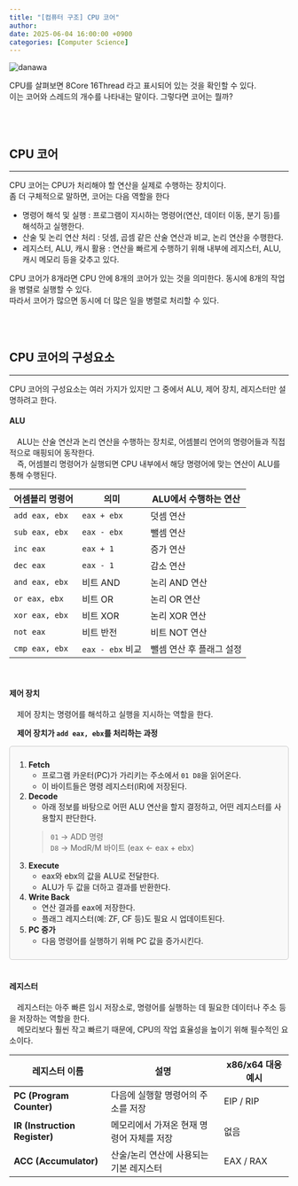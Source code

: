 ```yaml
---
title: "[컴퓨터 구조] CPU 코어"
author: 
date: 2025-06-04 16:00:00 +0900
categories: [Computer Science]
---
```

![danawa](https://img1.daumcdn.net/thumb/R1280x0/?scode=mtistory2&fname=https%3A%2F%2Fblog.kakaocdn.net%2Fdn%2FUP2Cn%2FbtsOolvQmrh%2FNmhCjqWuZZKVk2r5bbCFcK%2Fimg.png)

CPU를 살펴보면 8Core 16Thread 라고 표시되어 있는 것을 확인할 수 있다.<br>
이는 코어와 스레드의 개수를 나타내는 말이다. 그렇다면 코어는 뭘까?

<br>
<br>

## CPU 코어
---
CPU 코어는 CPU가 처리해야 할 연산을 실제로 수행하는 장치이다.<br>
좀 더 구체적으로 말하면, 코어는 다음 역할을 한다

* 명령어 해석 및 실행 : 프로그램이 지시하는 명령어(연산, 데이터 이동, 분기 등)를 해석하고 실행한다.
* 산술 및 논리 연산 처리 : 덧셈, 곱셈 같은 산술 연산과 비교, 논리 연산을 수행한다.
* 레지스터, ALU, 캐시 활용 : 연산을 빠르게 수행하기 위해 내부에 레지스터, ALU, 캐시 메모리 등을 갖추고 있다.

CPU 코어가 8개라면 CPU 안에 8개의 코어가 있는 것을 의미한다. 동시에 8개의 작업을 병렬로 실행할 수 있다.<br>
따라서 코어가 많으면 동시에 더 많은 일을 병렬로 처리할 수 있다.

<br>
<br>

## CPU 코어의 구성요소
---
CPU 코어의 구성요소는 여러 가지가 있지만 그 중에서 ALU, 제어 장치, 레지스터만 설명하려고 한다.

#### ALU
&emsp;ALU는 산술 연산과 논리 연산을 수행하는 장치로, 어셈블리 언어의 명령어들과 직접적으로 매핑되어 동작한다. <br>
&emsp;즉, 어셈블리 명령어가 실행되면 CPU 내부에서 해당 명령어에 맞는 연산이 ALU를 통해 수행된다.

| 어셈블리 명령어       | 의미             | ALU에서 수행하는 연산  |
| -------------- | -------------- | -------------- |
| `add eax, ebx` | `eax + ebx`    | 덧셈 연산          |
| `sub eax, ebx` | `eax - ebx`    | 뺄셈 연산          |
| `inc eax`      | `eax + 1`      | 증가 연산          |
| `dec eax`      | `eax - 1`      | 감소 연산          |
| `and eax, ebx` | 비트 AND         | 논리 AND 연산      |
| `or eax, ebx`  | 비트 OR          | 논리 OR 연산       |
| `xor eax, ebx` | 비트 XOR         | 논리 XOR 연산      |
| `not eax`      | 비트 반전          | 비트 NOT 연산      |
| `cmp eax, ebx` | `eax - ebx` 비교 | 뺄셈 연산 후 플래그 설정 |


<br>

#### 제어 장치
&emsp;제어 장치는 명령어를 해석하고 실행을 지시하는 역할을 한다. 

&emsp;<b>제어 장치가 `add eax, ebx`를 처리하는 과정</b>

<div style="border: 1px solid #ccc; padding: 10px; border-radius: 5px; background-color: #f9f9f9;">

<ol>
  <li><strong>Fetch</strong>
    <ul>
      <li>프로그램 카운터(PC)가 가리키는 주소에서 <code>01 D8</code>을 읽어온다.</li>
      <li>이 바이트들은 명령 레지스터(IR)에 저장된다.</li>
    </ul>
  </li>
  <li><strong>Decode</strong>
    <ul>
      <li>아래 정보를 바탕으로 어떤 ALU 연산을 할지 결정하고, 어떤 레지스터를 사용할지 판단한다.</li>
    </ul>
    <blockquote>
      <code>01</code> → ADD 명령<br>
      <code>D8</code> → ModR/M 바이트 (eax ← eax + ebx)
    </blockquote>
  </li>
  <li><strong>Execute</strong>
    <ul>
      <li>eax와 ebx의 값을 ALU로 전달한다.</li>
      <li>ALU가 두 값을 더하고 결과를 반환한다.</li>
    </ul>
  </li>
  <li><strong>Write Back</strong>
    <ul>
      <li>연산 결과를 eax에 저장한다.</li>
      <li>플래그 레지스터(예: ZF, CF 등)도 필요 시 업데이트된다.</li>
    </ul>
  </li>
  <li><strong>PC 증가</strong>
    <ul>
      <li>다음 명령어를 실행하기 위해 PC 값을 증가시킨다.</li>
    </ul>
  </li>
</ol>

</div>

<br>

#### 레지스터
&emsp;레지스터는 아주 빠른 임시 저장소로, 명령어를 실행하는 데 필요한 데이터나 주소 등을 저장하는 역할을 한다.<br>
&emsp;메모리보다 훨씬 작고 빠르기 때문에, CPU의 작업 효율성을 높이기 위해 필수적인 요소이다.

| 레지스터 이름                      | 설명                                    |x86/x64 대응 예시|
| --------------------------------- | ----------------------------------------|----------------|
| **PC (Program Counter)**          | 다음에 실행할 명령어의 주소를 저장        |EIP / RIP       |
| **IR (Instruction Register)**     | 메모리에서 가져온 현재 명령어 자체를 저장 |없음            |
| **ACC (Accumulator)**             | 산술/논리 연산에 사용되는 기본 레지스터   |EAX / RAX       |
